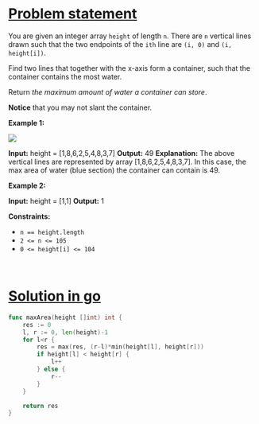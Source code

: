 # [Problem statement](https://leetcode.com/problems/container-with-most-water)

You are given an integer array `height` of length `n`. There are `n` vertical lines drawn such that the two endpoints of the `ith` line are `(i, 0)` and `(i, height[i])`.

Find two lines that together with the x-axis form a container, such that the container contains the most water.

Return _the maximum amount of water a container can store_.

**Notice** that you may not slant the container.

**Example 1:**

![](https://s3-lc-upload.s3.amazonaws.com/uploads/2018/07/17/question_11.jpg) 


**Input:** height = [1,8,6,2,5,4,8,3,7]
**Output:** 49
**Explanation:** The above vertical lines are represented by array [1,8,6,2,5,4,8,3,7]. In this case, the max area of water (blue section) the container can contain is 49.

**Example 2:**


**Input:** height = [1,1]
**Output:** 1

**Constraints:**

* `n == height.length`
* `2 <= n <= 105`
* `0 <= height[i] <= 104`

<br />

# [Solution in go](https://leetcode.com/submissions/detail/1215749608/)

```go
func maxArea(height []int) int {
    res := 0
    l, r := 0, len(height)-1
    for l<r {
        res = max(res, (r-l)*min(height[l], height[r]))
        if height[l] < height[r] {
            l++
        } else {
            r--
        }
    }

    return res
}
```